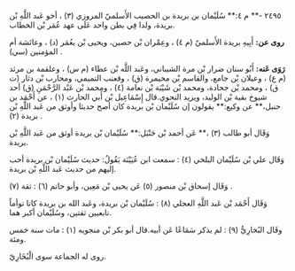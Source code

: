 ٢٤٩٥ -** م ٤:** سُلَيْمان بن بريدة بن الحصيب الأَسلميّ المروزي (٣) ، أخو عَبد اللَّهِ بْن بريدة، ولدا فِي بطن واحد عَلَى عهد عُمَر بْن الخطاب.

**روى عن:** أَبِيهِ بريدة الأَسلميّ (م ٤) ، وعِمْران بْن حصين، ويحيى بْن يعُمَر (د) ، وعائشة أم المؤمنين (سي) .

**رَوَى عَنه:** أَبُو سنان ضرار بْن مرة الشيباني، وعَبد اللَّه بْن عطاء (م س) ، وعلقمة بن مرثد (م ع) ، وعيلان بْن جامع، والقاسم بْن مخيمرة (ق) ، وقعنب التميمي، ومحارب بْن دثار (ت ق) ، ومحمد بْن جحادة، ومحمد بْن شَيْبَة بْن نعامة (٤) ، ومحمد بْن عَبْد الرَّحْمَنِ (ق) أحد شيوخ بقية بْن الوليد، ويزيد النحوي.قال إِسْمَاعِيل بْن أَبي الحارث (١) ، عن أَحْمَد بن حنبل،** عن وكيع:** يقولون إن سُلَيْمان بْن بريدة كان أصح حديثا وأوثق من عَبد اللَّهِ بْن بريدة (٢) .

وَقَال أبو طالب (٣) ،** عَن أحمد بْن حَنْبَل:** سُلَيْمان بْن بريدة أوثق من عَبد اللَّهِ بْن بريدة.

وَقَال علي بْن سُلَيْمان البلخي (٤) : سمعت ابن عُيَيْنَة يَقُولُ: حديث سُلَيْمان بْن بريدة أحب إليهم من حديث عَبد اللَّهِ بْن بريدة.

وَقَال إسحاق بْن منصور (٥) عَن يحيى بْن مَعِين، وأبو حاتم (٦) : ثقة (٧) .

وَقَال أَحْمَد بْن عَبد اللَّهِ العجلي (٨) : سُلَيْمان بْن بريدة، وعَبد الله بن بريدة كانا توأماً تابعيين ثقتين، وسُلَيْمان أكبر هما.

وقَال البُخارِيُّ (٩) : لم يذكر سَمَاعًا عَن أبيه.قال أبو بكر بْن منجويه (١) : مات سنة خمس ومئة.

روى له الجماعة سوى الْبُخَارِيّ.